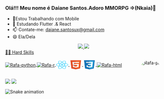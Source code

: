 ### Olá!!! Meu nome é Daiane Santos.Adoro MMORPG =>(Nkaia)👋
 
- 🔭Estou Trabalhando com Mobile
- 🌱 Estudando Flutter .& React 
- 📫 Contate-me: daiane.santosux@gmail.com
- 😄 Ela/Dela

<div align="center">
  <a href="https://github.com/Nkaia">
  <img width="44%" src="https://github-readme-stats.vercel.app/api?username=Nkaia&show_icons=true&theme=highcontrast&include_all_commits=true&count_private=true"/>
  <img width="50%" src="https://github-readme-stats.vercel.app/api/top-langs/?username=Nkaia&layout=compact&langs_count=7&theme=highcontrast"/>
</div>
 🧑‍💻 Hard Skills
<div style="display: inline_block"><br>
  <img align="center" alt="Rafa-python" height="30" width="40" src="https://cdn.jsdelivr.net/gh/devicons/devicon/icons/flutter/flutter-original.svg">
  <img align="center" alt="Rafa-r" height="30" width="40" src="https://cdn.jsdelivr.net/gh/devicons/devicon/icons/dart/dart-original.svg">
  <img align="center" alt="Rafa-java" height="30" width="40" src="https://raw.githubusercontent.com/devicons/devicon/master/icons/react/react-original.svg">
  <img align="center" alt="Rafa-nodejs" height="30" width="40" src="https://raw.githubusercontent.com/devicons/devicon/master/icons/html5/html5-original.svg">
  <img align="center" alt="Rafa-js" height="30" width="40" src="https://raw.githubusercontent.com/devicons/devicon/master/icons/css3/css3-original.svg">
  <img align="center" alt="Rafa-html" height="30" width="40" src="https://cdn.jsdelivr.net/gh/devicons/devicon/icons/figma/figma-original.svg">
 
  
  
  <img align="right"  alt="Rafa-pic" height="150" style="border-radius:50px;" src="https://cdn.discordapp.com/attachments/933145098013802537/969698976003657728/picasion.com_d477760400435d7764be39dab7ab113b.gif">
</div>
  
  ##
 
<div> 
  <a href="https://discord.gg/S7uBGVdW" target="_blank"><img src="https://img.shields.io/badge/Discord-7289DA?style=for-the-badge&logo=discord&logoColor=white" target="_blank"></a>
  <a href = "mailto:daiane.santosux@gmail.com"><img src="https://img.shields.io/badge/Gmail-D14836?style=for-the-badge&logo=gmail&logoColor=white" target="_blank"></a>
 
 
  ![Snake animation](https://github.com/Nkaia/Nkaia/blob/output/github-contribution-grid-snake.svg)
 
</div>


















